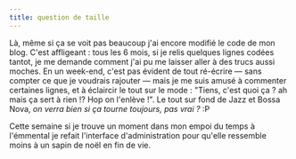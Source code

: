 ```yaml
---
title: question de taille
---
```


Là, même si ça se voit pas beaucoup j'ai encore modifié le code de mon blog.
C'est affligeant : tous les 6 mois, si je relis quelques lignes codées tantot,
je me demande comment j'ai pu me laisser aller à des trucs aussi moches. En un
week-end, c'est pas évident de tout ré-écrire — sans compter ce que je
voudrais rajouter — mais je me suis amusé à commenter certaines lignes, et à
éclaircir le tout sur le mode : "Tiens, c'est quoi ça ? ah mais ça sert à rien
!? Hop on l'enlève !". Le tout sur fond de Jazz et Bossa Nova, _on verra bien
si ça tourne toujours, pas vrai ?_ :P

Cette semaine si je trouve un moment dans mon empoi du temps à l'émmental je
refait l'interface d'administration pour qu'elle ressemble moins à un sapin de
noël en fin de vie.

